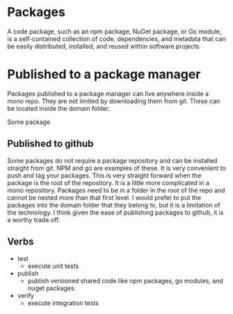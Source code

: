 # Packages

A code package, such as an npm package, NuGet package, or Go module, is a self-contained collection of code, dependencies, and metadata that can be easily distributed, installed, and reused within software projects.

# Published to a package manager

Packages published to a package manager can live anywhere inside a mono repo.  They are not limited by downloading them from git. These can be located inside the domain folder.

Some package 

## Published to github

Some packages do not require a package repository and can be installed straight from git.  NPM and go are examples of these.  It is very convenient to push and tag your packages. This is very straight forward when the package is the root of the repository. It is a little more complicated in a mono repository.   Packages need to be in a folder in the root of the repo and cannot be nested more than that first level.  I would prefer to put the packages into the domain folder that they belong to, but it is a limitation of the technology.  I think given the ease of publishing packages to github, it is a worthy trade off.


## Verbs

* test
    * execute unit tests
* publish
    * publish versioned shared code like npm packages, go modules, and nuget packages. 
* verify
    * execute integration tests

